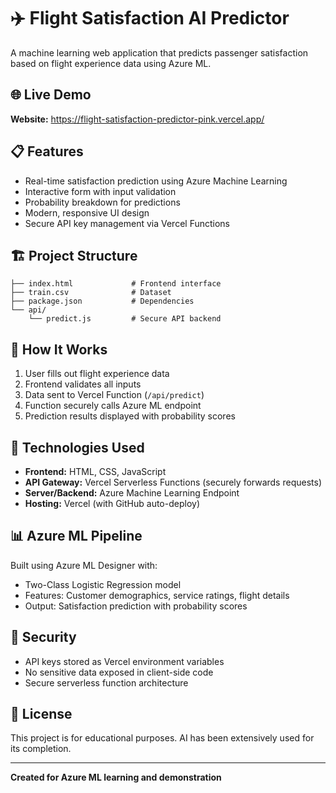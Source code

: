 # ✈️ Flight Satisfaction AI Predictor

A machine learning web application that predicts passenger satisfaction based on flight experience data using Azure ML.

## 🌐 Live Demo

**Website:** https://flight-satisfaction-predictor-pink.vercel.app/

## 📋 Features

- Real-time satisfaction prediction using Azure Machine Learning
- Interactive form with input validation
- Probability breakdown for predictions
- Modern, responsive UI design
- Secure API key management via Vercel Functions

## 🏗️ Project Structure
```
├── index.html             # Frontend interface
├── train.csv              # Dataset
├── package.json           # Dependencies
└── api/
    └── predict.js         # Secure API backend
```

## 🚀 How It Works

1. User fills out flight experience data
2. Frontend validates all inputs
3. Data sent to Vercel Function (`/api/predict`)
4. Function securely calls Azure ML endpoint
5. Prediction results displayed with probability scores

## 🔧 Technologies Used

- **Frontend:** HTML, CSS, JavaScript
- **API Gateway:** Vercel Serverless Functions (securely forwards requests)
- **Server/Backend:** Azure Machine Learning Endpoint
- **Hosting:** Vercel (with GitHub auto-deploy)

## 📊 Azure ML Pipeline

Built using Azure ML Designer with:
- Two-Class Logistic Regression model
- Features: Customer demographics, service ratings, flight details
- Output: Satisfaction prediction with probability scores

## 🔐 Security

- API keys stored as Vercel environment variables
- No sensitive data exposed in client-side code
- Secure serverless function architecture

## 📝 License

This project is for educational purposes. AI has been extensively used for its completion.

---

**Created for Azure ML learning and demonstration**
